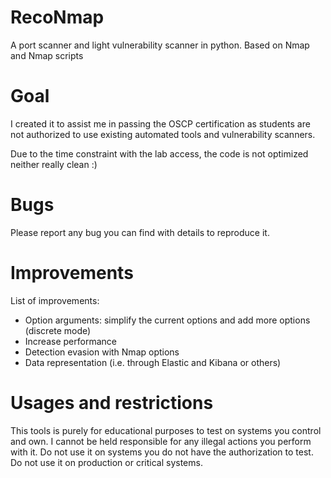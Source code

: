 # RecoNmap
A port scanner and light vulnerability scanner in python. Based on Nmap and Nmap scripts

# Goal
I created it to assist me in passing the OSCP certification as students are not authorized to use existing automated tools and vulnerability scanners.

Due to the time constraint with the lab access, the code is not optimized neither really clean :) 

# Bugs
Please report any bug you can find with details to reproduce it.

# Improvements
List of improvements:
* Option arguments: simplify the current options and add more options (discrete mode)
* Increase performance
* Detection evasion with Nmap options
* Data representation (i.e. through Elastic and Kibana or others)

# Usages and restrictions
This tools is purely for educational purposes to test on systems you control and own. I cannot be held responsible for any illegal actions you perform with it. Do not use it on systems you do not have the authorization to test. Do not use it on production or critical systems.
